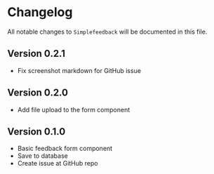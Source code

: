 # Changelog

All notable changes to `Simplefeedback` will be documented in this file.

## Version 0.2.1

- Fix screenshot markdown for GitHub issue

## Version 0.2.0

- Add file upload to the form component

## Version 0.1.0

- Basic feedback form component
- Save to database
- Create issue at GitHub repo
